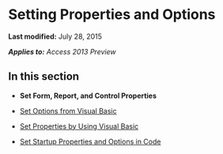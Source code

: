 
# Setting Properties and Options

 **Last modified:** July 28, 2015

 _**Applies to:** Access 2013 Preview_

## In this section


-  **Set Form, Report, and Control Properties**
    
-  [Set Options from Visual Basic](c85ab081-6522-f851-a0d7-3d6612af26ab.md)
    
-  [Set Properties by Using Visual Basic](3fa3677b-a779-3bc7-0f0f-827c252b3292.md)
    
-  [Set Startup Properties and Options in Code](6b6e50d6-27b5-337b-e95e-5e100c958713.md)
    
